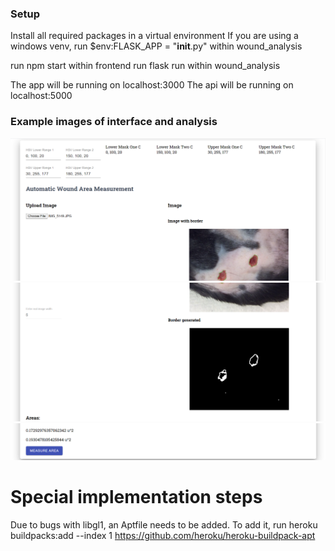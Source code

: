 ### Setup

Install all required packages in a virtual environment
If you are using a windows venv, run $env:FLASK_APP = "**init**.py" within wound_analysis

run npm start within frontend
run flask run within wound_analysis

The app will be running on localhost:3000
The api will be running on localhost:5000

### Example images of interface and analysis

<img src="https://github.com/ZovcIfzm/Wound-Analysis-Backend/blob/master/readme-imgs/readme1.png" width="720">  
<img src="https://github.com/ZovcIfzm/Wound-Analysis-Backend/blob/master/readme-imgs/readme2.png" width="720">  
<img src="https://github.com/ZovcIfzm/Wound-Analysis-Backend/blob/master/readme-imgs/readme3.png" width="720">

# Special implementation steps

Due to bugs with libgl1, an Aptfile needs to be added.
To add it, run
heroku buildpacks:add --index 1 https://github.com/heroku/heroku-buildpack-apt

